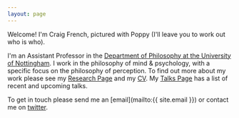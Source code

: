 ```yaml
---
layout: page
---
```


Welcome! I'm Craig French, pictured with Poppy (I'll leave you to work out who is who). 

I'm an Assistant Professor in the [Department of Philosophy at the University of Nottingham](https://www.nottingham.ac.uk/philosophy/index.aspx). I work in the philosophy of mind & psychology, with a specific focus on the philosophy of perception. To find out more about my work please see my [Research Page](http://craigafrench.github.io/research/) and my [CV](http://craigafrench.github.io/assets/CraigFrenchCV.pdf). My [Talks Page](http://craigafrench.github.io/talks/) has a list of recent and upcoming talks.

To get in touch please send me an [email](mailto:{{ site.email }}) or contact me on [twitter](http://www.twitter.com/craigafrench).